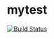 # mytest
[![Build Status](https://secure.travis-ci.org/yoheiy/mytest.png)](http://travis-ci.org/yoheiy/mytest)
